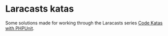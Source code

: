 # Laracasts katas
Some solutions made for working through the Laracasts series [Code Katas with PHPUnit](https://laracasts.com/series/code-katas-with-phpunit).
